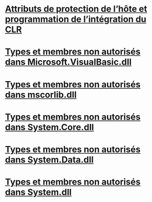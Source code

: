 # [Attributs de protection de l’hôte et programmation de l’intégration du CLR](host-protection-attributes-and-clr-integration-programming.md)
# [Types et membres non autorisés dans Microsoft.VisualBasic.dll](disallowed-types-and-members-in-microsoft-visualbasic-dll.md)
# [Types et membres non autorisés dans mscorlib.dll](disallowed-types-and-members-in-mscorlib-dll.md)
# [Types et membres non autorisés dans System.Core.dll](disallowed-types-and-members-in-system-core-dll.md)
# [Types et membres non autorisés dans System.Data.dll](disallowed-types-and-members-in-system-data-dll.md)
# [Types et membres non autorisés dans System.dll](disallowed-types-and-members-in-system-dll.md)
